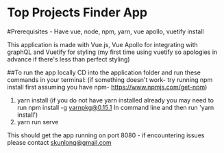 # Top Projects Finder App

#Prerequisites - Have vue, node, npm, yarn, vue apollo, vuetify install

This application is made with Vue.js, Vue Apollo for integrating with graphQL and Vuetify for styling (my first time using vuetify so apologies in advance if there's less than perfect styling)

##To run the app locally
CD into the application folder and run these commands in your terminal:
(if something doesn't work- try running npm install first assuming you have npm- https://www.npmjs.com/get-npm)

1. yarn install (if you do not have yarn installed already you may need to run 
			 npm install -g yarnpkg@0.15.1 
In command line and then run 'yarn install')
2. yarn run serve

This should get the app running on port 8080 - if encountering issues please contact skunlong@gmail.com



